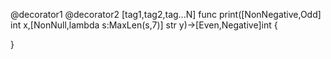

@decorator1
@decorator2
[tag1,tag2,tag...N]
func print([NonNegative,Odd] int x,[NonNull,lambda s:MaxLen(s,7)] str y)->[Even,Negative]int
{
    
}